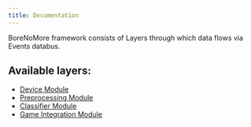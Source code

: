 ```yaml
---
title: Documentation
---
```


BoreNoMore framework consists of Layers through which data flows via Events databus.


## Available layers:
- [Device Module](./device)
- [Preprocessing Module](./preprocessing)
- [Classifier Module](./classifier)
- [Game Integration Module](./game-integration)
